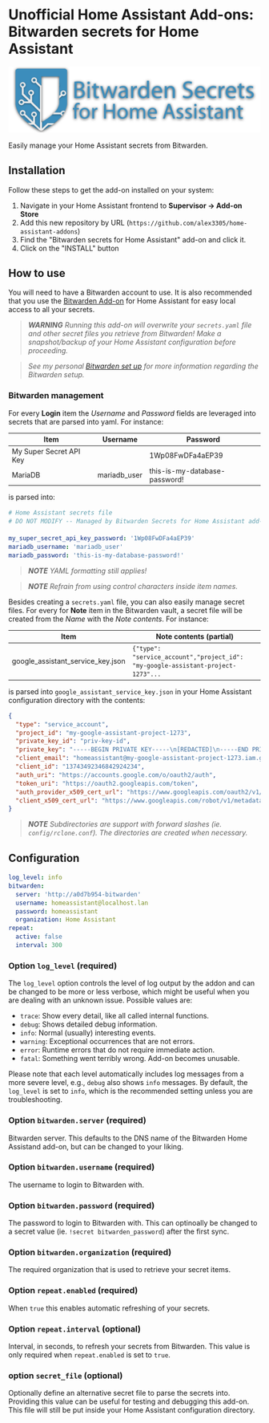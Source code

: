 # Unofficial Home Assistant Add-ons: Bitwarden secrets for Home Assistant

![Bitwarden Secrets for Home Assistant logo](logo.png)

Easily manage your Home Assistant secrets from Bitwarden.

## Installation

Follow these steps to get the add-on installed on your system:

1. Navigate in your Home Assistant frontend to __Supervisor -> Add-on Store__
2. Add this new repository by URL (`https://github.com/alex3305/home-assistant-addons`)
3. Find the "Bitwarden secrets for Home Assistant" add-on and click it.
4. Click on the "INSTALL" button

## How to use

You will need to have a Bitwarden account to use. It is also recommended that you use the [Bitwarden Add-on](https://github.com/hassio-addons/addon-bitwarden) for Home Assistant for easy local access to all your secrets.

> _**WARNING** Running this add-on will overwrite your `secrets.yaml` file and other secret files you retrieve from Bitwarden! Make a snapshot/backup of your Home Assistant configuration before proceeding._

> _See my personal [Bitwarden set up](https://alex3305.github.io/home-assistant-docs/add-ons/bitwarden/) for more information regarding the Bitwarden setup._

### Bitwarden management

For every **Login** item the _Username_ and _Password_ fields are leveraged into secrets that are parsed into yaml. For instance:

| Item | Username | Password |
| ---- | -------- | -------- |
| My Super Secret API Key |  | 1Wp08FwDFa4aEP39 |
| MariaDB | mariadb_user | this-is-my-database-password! |

is parsed into:

```yaml
# Home Assistant secrets file
# DO NOT MODIFY -- Managed by Bitwarden Secrets for Home Assistant add-on

my_super_secret_api_key_password: '1Wp08FwDFa4aEP39'
mariadb_username: 'mariadb_user'
mariadb_password: 'this-is-my-database-password!'
```

> _**NOTE** YAML formatting still applies!_

> _**NOTE** Refrain from using control characters inside item names._

Besides creating a `secrets.yaml` file, you can also easily manage secret files. For every for **Note** item in the Bitwarden vault, a secret file will be created from the _Name_ with the _Note contents_. For instance:

| Item | Note contents (partial) |
| ---- | ----------------------- |
| google_assistant_service_key.json | `{"type": "service_account","project_id": "my-google-assistant-project-1273"...` |

is parsed into `google_assistant_service_key.json` in your Home Assistant configuration directory with the contents:

```json
{
  "type": "service_account",
  "project_id": "my-google-assistant-project-1273",
  "private_key_id": "priv-key-id",
  "private_key": "-----BEGIN PRIVATE KEY-----\n[REDACTED]\n-----END PRIVATE KEY-----\n",
  "client_email": "homeassistant@my-google-assistant-project-1273.iam.gserviceaccount.com",
  "client_id": "13743492346842924234",
  "auth_uri": "https://accounts.google.com/o/oauth2/auth",
  "token_uri": "https://oauth2.googleapis.com/token",
  "auth_provider_x509_cert_url": "https://www.googleapis.com/oauth2/v1/certs",
  "client_x509_cert_url": "https://www.googleapis.com/robot/v1/metadata/x509/my-google-assistant-project-1273.iam.gserviceaccount.com"
}
```

> _**NOTE** Subdirectories are support with forward slashes (ie. `config/rclone.conf`). The directories are created when necessary._

## Configuration

```yaml
log_level: info
bitwarden:
  server: 'http://a0d7b954-bitwarden'
  username: homeassistant@localhost.lan
  password: homeassistant
  organization: Home Assistant
repeat:
  active: false
  interval: 300
```

### Option `log_level` (required)

The `log_level` option controls the level of log output by the addon and can
be changed to be more or less verbose, which might be useful when you are
dealing with an unknown issue. Possible values are:

- `trace`: Show every detail, like all called internal functions.
- `debug`: Shows detailed debug information.
- `info`: Normal (usually) interesting events.
- `warning`: Exceptional occurrences that are not errors.
- `error`:  Runtime errors that do not require immediate action.
- `fatal`: Something went terribly wrong. Add-on becomes unusable.

Please note that each level automatically includes log messages from a
more severe level, e.g., `debug` also shows `info` messages. By default,
the `log_level` is set to `info`, which is the recommended setting unless
you are troubleshooting.

### Option `bitwarden.server` (required)

Bitwarden server. This defaults to the DNS name of the Bitwarden Home Assistand add-on, but can be changed to your liking.

### Option `bitwarden.username` (required)

The username to login to Bitwarden with.

### Option `bitwarden.password` (required)

The password to login to Bitwarden with. This can optinoally be changed to a secret value (ie. `!secret bitwarden_password`) after the first sync.

### Option `bitwarden.organization` (required)

The required organization that is used to retrieve your secret items.

### Option `repeat.enabled` (required)

When `true` this enables automatic refreshing of your secrets.

### Option `repeat.interval` (optional)

Interval, in seconds, to refresh your secrets from Bitwarden. This value is only required when `repeat.enabled` is set to `true`.

### option `secret_file` (optional)

Optionally define an alternative secret file to parse the secrets into. Providing this value can be useful for testing and debugging this add-on. This file will still be put inside your Home Assistant configuration directory.
